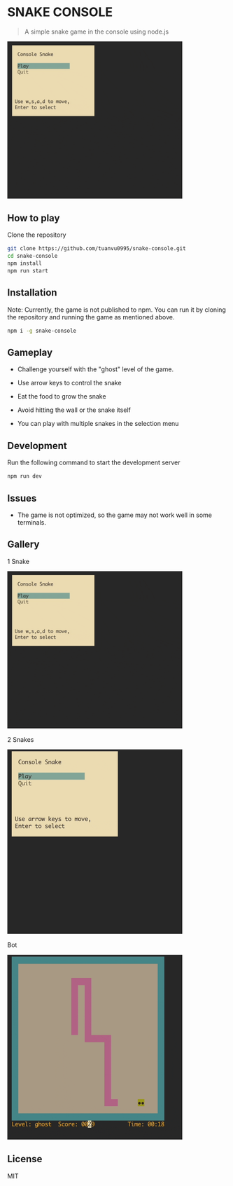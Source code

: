 # SNAKE CONSOLE

> A simple snake game in the console using node.js

<img src="./img/demo.gif" width="400px">

## How to play

Clone the repository

```bash
git clone https://github.com/tuanvu0995/snake-console.git
cd snake-console
npm install
npm run start
```

## Installation

Note: Currently, the game is not published to npm. You can run it by cloning the repository and running the game as mentioned above.

```bash
npm i -g snake-console
```

## Gameplay

- Challenge yourself with the "ghost" level of the game.

- Use arrow keys to control the snake
- Eat the food to grow the snake
- Avoid hitting the wall or the snake itself
- You can play with multiple snakes in the selection menu

## Development

Run the following command to start the development server

```bash
npm run dev
```

## Issues

- The game is not optimized, so the game may not work well in some terminals.


## Gallery

1 Snake

<img src="./img/demo.gif" width="400px">

2 Snakes

<img src="./img/2-snakes.gif" width="400px">

Bot

<img src="./img/bot.gif" width="400px">

## License

MIT
